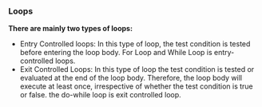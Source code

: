 ### Loops
**There are mainly two types of loops:**                 
- Entry Controlled loops: In this type of loop, the test condition is tested before entering the loop body. For Loop and While Loop is entry-controlled loops.              
- Exit Controlled Loops: In this type of loop the test condition is tested or evaluated at the end of the loop body. 
Therefore, the loop body will execute at least once, irrespective of whether the test condition is true or false. the do-while loop is exit controlled loop.              
